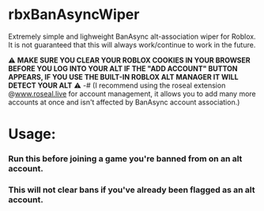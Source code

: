 # rbxBanAsyncWiper
Extremely simple and lighweight BanAsync alt-association wiper for Roblox.
It is not guaranteed that this will always work/continue to work in the future.


:warning: **MAKE SURE YOU CLEAR YOUR ROBLOX COOKIES IN YOUR BROWSER BEFORE YOU LOG INTO YOUR ALT IF THE "ADD ACCOUNT" BUTTON APPEARS, IF YOU USE THE BUILT-IN ROBLOX ALT MANAGER IT WILL DETECT YOUR ALT** :warning: 
-# (I recommend using the roseal extension @www.roseal.live for account management, it allows you to add many more accounts at once and isn't affected by BanAsync account association.)

# Usage:
### Run this before joining a game you're banned from on an alt account.
### This will not clear bans if you've already been flagged as an alt account.
